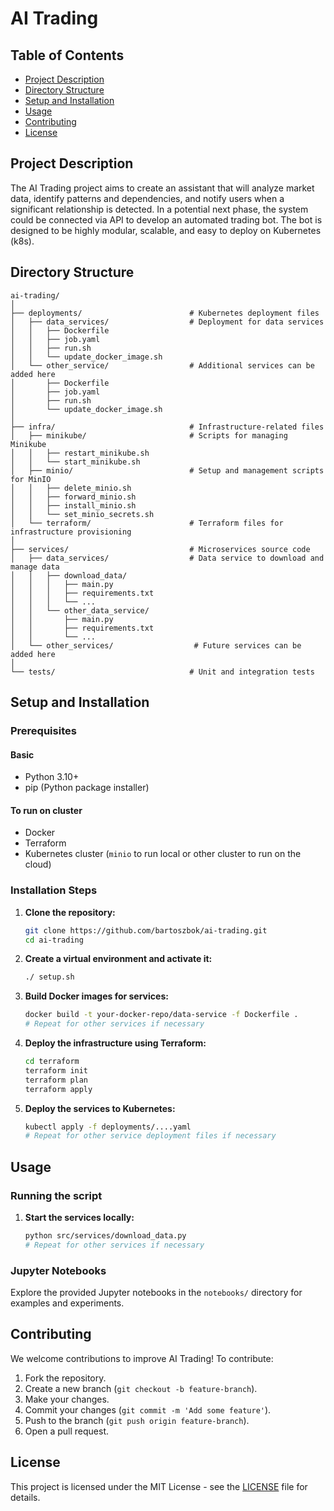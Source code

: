 # AI Trading

## Table of Contents

- [Project Description](#project-description)
- [Directory Structure](#directory-structure)
- [Setup and Installation](#setup-and-installation)
- [Usage](#usage)
- [Contributing](#contributing)
- [License](#license)

## Project Description

The AI Trading project aims to create an assistant that will analyze market data, identify patterns and dependencies, and notify users when a significant relationship is detected.
In a potential next phase, the system could be connected via API to develop an automated trading bot.
The bot is designed to be highly modular, scalable, and easy to deploy on Kubernetes (k8s).

## Directory Structure
```
ai-trading/
│
├── deployments/                        # Kubernetes deployment files
│   ├── data_services/                  # Deployment for data services
│   │   ├── Dockerfile
│   │   ├── job.yaml
│   │   ├── run.sh
│   │   └── update_docker_image.sh
│   └── other_service/                  # Additional services can be added here
│       ├── Dockerfile
│       ├── job.yaml
│       ├── run.sh
│       └── update_docker_image.sh
│
├── infra/                              # Infrastructure-related files
│   ├── minikube/                       # Scripts for managing Minikube
│   │   ├── restart_minikube.sh
│   │   └── start_minikube.sh
│   ├── minio/                          # Setup and management scripts for MinIO
│   │   ├── delete_minio.sh
│   │   ├── forward_minio.sh
│   │   ├── install_minio.sh
│   │   └── set_minio_secrets.sh
│   └── terraform/                      # Terraform files for infrastructure provisioning
│
├── services/                           # Microservices source code
│   ├── data_services/                  # Data service to download and manage data
│   │   ├── download_data/
│   │   │   ├── main.py
│   │   │   ├── requirements.txt
│   │   │   └── ...
│   │   └── other_data_service/
│   │       ├── main.py
│   │       ├── requirements.txt
│   │       └── ...
│   └── other_services/                  # Future services can be added here
│
└── tests/                              # Unit and integration tests
```


## Setup and Installation

### Prerequisites

#### Basic
- Python 3.10+
- pip (Python package installer)

#### To run on cluster
- Docker
- Terraform
- Kubernetes cluster (`minio` to run local or other cluster to run on the cloud)

### Installation Steps

1. **Clone the repository:**

    ```bash
    git clone https://github.com/bartoszbok/ai-trading.git
    cd ai-trading
    ```

2. **Create a virtual environment and activate it:**

    ```bash
    ./ setup.sh
    ```

3. **Build Docker images for services:**

    ```bash
    docker build -t your-docker-repo/data-service -f Dockerfile .
    # Repeat for other services if necessary
    ```

4. **Deploy the infrastructure using Terraform:**

    ```bash
    cd terraform
    terraform init
    terraform plan
    terraform apply
    ```

5. **Deploy the services to Kubernetes:**

    ```bash
    kubectl apply -f deployments/....yaml
    # Repeat for other service deployment files if necessary
    ```

## Usage

### Running the script

1. **Start the services locally:**

    ```bash
    python src/services/download_data.py
    # Repeat for other services if necessary
    ```

### Jupyter Notebooks

Explore the provided Jupyter notebooks in the `notebooks/` directory for examples and experiments.

## Contributing

We welcome contributions to improve AI Trading! To contribute:

1. Fork the repository.
2. Create a new branch (`git checkout -b feature-branch`).
3. Make your changes.
4. Commit your changes (`git commit -m 'Add some feature'`).
5. Push to the branch (`git push origin feature-branch`).
6. Open a pull request.

## License

This project is licensed under the MIT License - see the [LICENSE](LICENSE) file for details.


